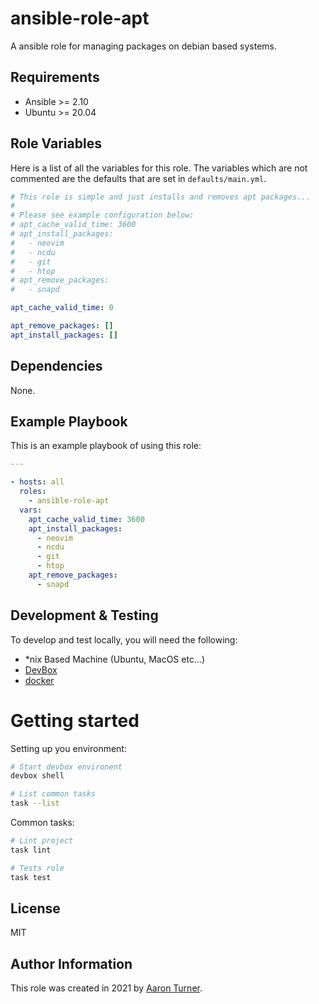ansible-role-apt
================

A ansible role for managing packages on debian based systems.

Requirements
------------

* Ansible >= 2.10
* Ubuntu >= 20.04

Role Variables
--------------

Here is a list of all the variables for this role. The variables which are not commented are the defaults that are set in `defaults/main.yml`.

```yaml
# This role is simple and just installs and removes apt packages...
#
# Please see example configuration below:
# apt_cache_valid_time: 3600
# apt_install_packages:
#   - neovim
#   - ncdu
#   - git
#   - htop
# apt_remove_packages:
#   - snapd

apt_cache_valid_time: 0

apt_remove_packages: []
apt_install_packages: []
```

Dependencies
------------

None.

Example Playbook
----------------

This is an example playbook of using this role:

```yaml
---

- hosts: all
  roles:
    - ansible-role-apt
  vars:
    apt_cache_valid_time: 3600
    apt_install_packages:
      - neovim
      - ncdu
      - git
      - htop
    apt_remove_packages:
      - snapd
```

Development & Testing
---------------------

To develop and test locally, you will need the following:

* \*nix Based Machine (Ubuntu, MacOS etc...)
* [DevBox](https://github.com/jetify-com/devbox)
* [docker](https://docs.docker.com/engine/install/)

# Getting started

Setting up you environment:

```bash
# Start devbox environent
devbox shell

# List common tasks
task --list
```
Common tasks:

```bash
# Lint project
task lint

# Tests role
task test
```

License
-------

MIT

Author Information
------------------

This role was created in 2021 by [Aaron Turner](https://github.com/aturnr).